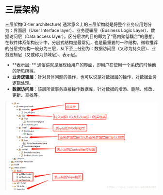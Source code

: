 # 三层架构

三层架构(3-tier architecture) 通常意义上的三层架构就是将整个业务应用划分为：界面层（User Interface layer）、业务逻辑层（Business Logic Layer）、数据访问层（Data access layer）。区分层次的目的即为了“高内聚低耦合”的思想。在软件体系架构设计中，分层式结构是最常见，也是最重要的一种结构。微软推荐的分层式结构一般分为三层，从下至上分别为：数据访问层（又称为持久层）、业务逻辑层（又或称为领域层）、表示层。

- **表示层: ** 通俗讲就是展现给用户的界面，即用户在使用一个系统的时候他的所见所得。 
- **业务逻辑层**：针对具体问题的操作，也可以说是对数据层的操作，对数据业务逻辑处理。 
- **数据访问层**：该层所做事务直接操作数据库，针对数据的增添、删除、修改、更新、查找等。 

![img](assets/20181015204128802.png)